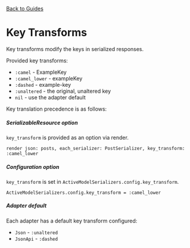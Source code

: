[Back to Guides](../README.md)

# Key Transforms

Key transforms modify the keys in serialized responses.

Provided key transforms:

- `:camel` - ExampleKey
- `:camel_lower` - exampleKey
- `:dashed` - example-key
- `:unaltered` - the original, unaltered key
- `nil` - use the adapter default

Key translation precedence is as follows:

##### SerializableResource option

`key_transform` is provided as an option via render.

```render json: posts, each_serializer: PostSerializer, key_transform: :camel_lower```

##### Configuration option

`key_transform` is set in `ActiveModelSerializers.config.key_transform`.

```ActiveModelSerializers.config.key_transform = :camel_lower```

##### Adapter default

Each adapter has a default key transform configured:

- `Json` - `:unaltered`
- `JsonApi` - `:dashed`
